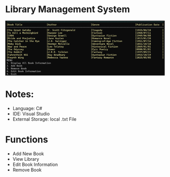 # Library Management System
![](https://github.com/Jinx0110/LibraryManagementSystemV1/blob/eed97639c28b629721d17ba341369f40073591d8/LibraryManagementSystemV1.png)

 # Notes:
- Language: C#
- IDE: Visual Studio
- External Storage: local .txt File

 # Functions
  - Add New Book
  - View Library
  - Edit Book Information
  - Remove Book
